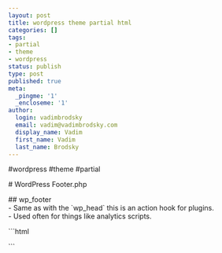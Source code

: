 ```yaml
---
layout: post
title: wordpress theme partial html
categories: []
tags:
- partial
- theme
- wordpress
status: publish
type: post
published: true
meta:
  _pingme: '1'
  _encloseme: '1'
author:
  login: vadimbrodsky
  email: vadim@vadimbrodsky.com
  display_name: Vadim
  first_name: Vadim
  last_name: Brodsky
---
```

<p>#wordpress #theme #partial</p>
<p># WordPress Footer.php</p>
<p>## wp_footer<br />
- Same as with the `wp_head` this is an action hook for plugins.<br />
- Used often for things like analytics scripts.</p>
<p>```html</p>
<p>```</p>
